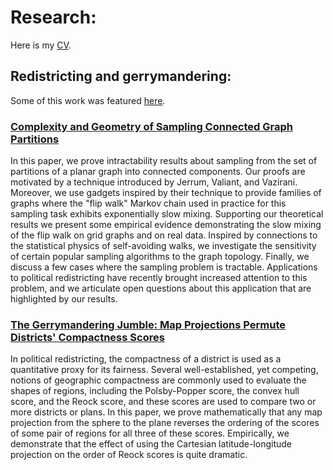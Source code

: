 # Research:

Here is my [CV](https://github.com/LorenzoNajt/LorenzoNajt.github.io/blob/master/Lorenzo_NajtCV%20(5).pdf).

## Redistricting and gerrymandering:

Some of this work was featured [here](https://grad.wisc.edu/2020/04/23/mathematics-research-builds-better-ways-to-identify-gerrymandering/).

### [Complexity and Geometry of Sampling Connected Graph Partitions](https://arxiv.org/abs/1908.08881)
In this paper, we prove intractability results about sampling from the set of partitions of a planar graph into connected components. Our proofs are motivated by a technique introduced by Jerrum, Valiant, and Vazirani. Moreover, we use gadgets inspired by their technique to provide families of graphs where the "flip walk" Markov chain used in practice for this sampling task exhibits exponentially slow mixing. Supporting our theoretical results we present some empirical evidence demonstrating the slow mixing of the flip walk on grid graphs and on real data. Inspired by connections to the statistical physics of self-avoiding walks, we investigate the sensitivity of certain popular sampling algorithms to the graph topology. Finally, we discuss a few cases where the sampling problem is tractable. Applications to political redistricting have recently brought increased attention to this problem, and we articulate open questions about this application that are highlighted by our results.
### [The Gerrymandering Jumble: Map Projections Permute Districts' Compactness Scores](https://arxiv.org/abs/1905.03173)
In political redistricting, the compactness of a district is used as a quantitative proxy for its fairness. Several well-established, yet competing, notions of geographic compactness are commonly used to evaluate the shapes of regions, including the Polsby-Popper score, the convex hull score, and the Reock score, and these scores are used to compare two or more districts or plans. In this paper, we prove mathematically that any map projection from the sphere to the plane reverses the ordering of the scores of some pair of regions for all three of these scores. Empirically, we demonstrate that the effect of using the Cartesian latitude-longitude projection on the order of Reock scores is quite dramatic.

